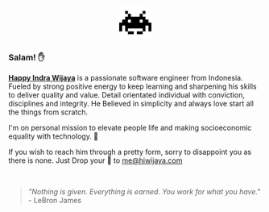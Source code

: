 <p align="center">
  <img src="https://github.com/hiwijaya/hiwijaya/blob/master/img/alien.gif" alt="Invader" width="64px"/>
</p>

### Salam! ✋
[**Happy Indra Wijaya**](https://hiwijaya.com) is a passionate software engineer from Indonesia. Fueled by strong positive energy to keep learning and sharpening his skills to deliver quality and value. Detail orientated individual with conviction, disciplines and integrity. He Believed in simplicity and always love start all the things from scratch.

I'm on personal mission to elevate people life and making socioeconomic equality with technology. 🚀

If you wish to reach him through a pretty form, sorry to disappoint you as there is none. Just Drop your 💬 to [me@hiwijaya.com](mailto:me@hiwijaya.com)

<br/>

> <i>"Nothing is given. Everything is earned. You work for what you have."</i> - LeBron James
